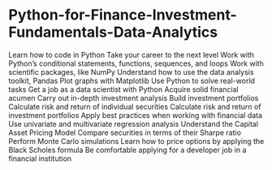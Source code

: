 # Python-for-Finance-Investment-Fundamentals-Data-Analytics
Learn how to code in Python Take your career to the next level Work with Python’s conditional statements, functions, sequences, and loops Work with scientific packages, like NumPy Understand how to use the data analysis toolkit, Pandas Plot graphs with Matplotlib Use Python to solve real-world tasks Get a job as a data scientist with Python Acquire solid financial acumen Carry out in-depth investment analysis Build investment portfolios Calculate risk and return of individual securities Calculate risk and return of investment portfolios Apply best practices when working with financial data Use univariate and multivariate regression analysis Understand the Capital Asset Pricing Model Compare securities in terms of their Sharpe ratio Perform Monte Carlo simulations Learn how to price options by applying the Black Scholes formula Be comfortable applying for a developer job in a financial institution

